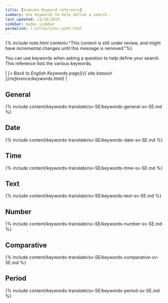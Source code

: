 ```yaml
---
title: [Svenska Keyword reference]
summary: Use keywords to help define a search.
last_updated: 11/19/2019
sidebar: mydoc_sidebar
permalink: /:collection/:path.html
---
```

{% include note.html content="This content is still under review, and might have incremental changes until this message is removed."%}

You can use keywords when asking a question to help define your search. This
reference lists the various keywords.

| _[< Back to English Keywords page]({{ site.baseurl }}/reference/keywords.html)_ |

## General

{% include content/keywords-translate/sv-SE/keywords-general-sv-SE.md %}

## Date

{% include content/keywords-translate/sv-SE/keywords-date-sv-SE.md %}

## Time

{% include content/keywords-translate/sv-SE/keywords-time-sv-SE.md %}

## Text

{% include content/keywords-translate/sv-SE/keywords-text-sv-SE.md %}

## Number

{% include content/keywords-translate/sv-SE/keywords-number-sv-SE.md %}

## Comparative

{% include content/keywords-translate/sv-SE/keywords-comparative-sv-SE.md %}

<!-- not available on embrace currently
## Location

{% include content/keywords-translate/sv-SE/keywords-location-sv-SE.md %} -->

## Period

{% include content/keywords-translate/sv-SE/keywords-period-sv-SE.md %}

<!-- ## Help

{% include content/keywords-translate/sv-SE/keywords-help-sv-SE.md %} -->
